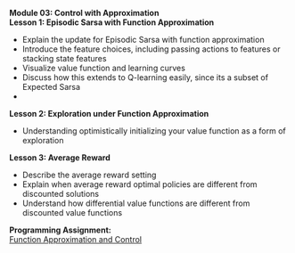 **Module 03: Control with Approximation**  
**Lesson 1: Episodic Sarsa with Function Approximation**
- Explain the update for Episodic Sarsa with function approximation
- Introduce the feature choices, including passing actions to features or stacking state features
- Visualize value function and learning curves
- Discuss how this extends to Q-learning easily, since its a subset of Expected Sarsa
- 
**Lesson 2: Exploration under Function Approximation**   
- Understanding optimistically initializing your value function as a form of exploration

**Lesson 3: Average Reward**  
- Describe the average reward setting
- Explain when average reward optimal policies are different from discounted solutions
- Understand how differential value functions are different from discounted value functions

**Programming Assignment:**     
[Function Approximation and Control](https://github.com/bhunkeler/DataScienceCoursera/tree/master/Reinforcement_Learning%20-%20University%20of%20Alberta/003_Prediction_and_Control_with_Function_Approximation/week_3/assignment)
